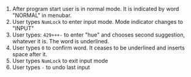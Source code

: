 1. After program start user is in normal mode. It is indicated by word "NORMAL"
   in menubar.
2. User types `NumLock` to enter input mode. Mode indicator changes to "INPUT"
3. User types: `429+++-` to enter "hue" and chooses second suggestion, whatever it
   is. The word is underlined.
4. User types `0` to confirm word. It ceases to be underlined and inserts space
   after it.
5. User types `NumLock` to exit input mode
6. User types `-` to undo last input

